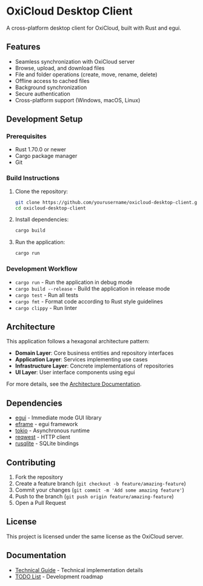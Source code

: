 # OxiCloud Desktop Client

A cross-platform desktop client for OxiCloud, built with Rust and egui.

## Features

- Seamless synchronization with OxiCloud server
- Browse, upload, and download files
- File and folder operations (create, move, rename, delete)
- Offline access to cached files
- Background synchronization
- Secure authentication
- Cross-platform support (Windows, macOS, Linux)

## Development Setup

### Prerequisites

- Rust 1.70.0 or newer
- Cargo package manager
- Git

### Build Instructions

1. Clone the repository:
   ```bash
   git clone https://github.com/yourusername/oxicloud-desktop-client.git
   cd oxicloud-desktop-client
   ```

2. Install dependencies:
   ```bash
   cargo build
   ```

3. Run the application:
   ```bash
   cargo run
   ```

### Development Workflow

- `cargo run` - Run the application in debug mode
- `cargo build --release` - Build the application in release mode
- `cargo test` - Run all tests
- `cargo fmt` - Format code according to Rust style guidelines
- `cargo clippy` - Run linter

## Architecture

This application follows a hexagonal architecture pattern:

- **Domain Layer**: Core business entities and repository interfaces
- **Application Layer**: Services implementing use cases
- **Infrastructure Layer**: Concrete implementations of repositories
- **UI Layer**: User interface components using egui

For more details, see the [Architecture Documentation](ARCHITECTURE.md).

## Dependencies

- [egui](https://github.com/emilk/egui) - Immediate mode GUI library
- [eframe](https://github.com/emilk/egui/tree/master/eframe) - egui framework
- [tokio](https://tokio.rs/) - Asynchronous runtime
- [reqwest](https://github.com/seanmonstar/reqwest) - HTTP client
- [rusqlite](https://github.com/rusqlite/rusqlite) - SQLite bindings

## Contributing

1. Fork the repository
2. Create a feature branch (`git checkout -b feature/amazing-feature`)
3. Commit your changes (`git commit -m 'Add some amazing feature'`)
4. Push to the branch (`git push origin feature/amazing-feature`)
5. Open a Pull Request

## License

This project is licensed under the same license as the OxiCloud server.

## Documentation

- [Technical Guide](TECHNICAL_GUIDE.md) - Technical implementation details
- [TODO List](TODO.md) - Development roadmap